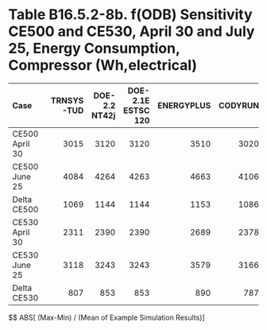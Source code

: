 # Table B16.5.2-8b. f(ODB) Sensitivity CE500 and CE530, April 30 and July 25, Energy Consumption, Compressor (Wh,electrical)
| Case           | TRNSYS-TUD | DOE-2.2 NT42j | DOE-2.1E ESTSC 120 | ENERGYPLUS | CODYRUN | HOT3000 |     |  Min |  Max | Mean | Dev % $$ |     | TEST 0.0.0 | 
|:-------------- | ----------:| -------------:| ------------------:| ----------:| -------:| -------:| ---:| ----:| ----:| ----:| --------:| ---:| ----------:| 
| CE500 April 30 |       3015 |          3120 |               3120 |       3510 |    3020 |    3159 |     | 3015 | 3510 | 3157 |     15.7 |     |       3120 | 
| CE500 June 25  |       4084 |          4264 |               4263 |       4663 |    4106 |    4239 |     | 4084 | 4663 | 4270 |     13.6 |     |       4263 | 
| Delta CE500    |       1069 |          1144 |               1144 |       1153 |    1086 |    1080 |     | 1069 | 1153 | 1113 |      7.6 |     |       1144 | 
| CE530 April 30 |       2311 |          2390 |               2390 |       2689 |    2378 |    2411 |     | 2311 | 2689 | 2428 |     15.5 |     |       2390 | 
| CE530 June 25  |       3118 |          3243 |               3243 |       3579 |    3166 |    3248 |     | 3118 | 3579 | 3266 |     14.1 |     |       3243 | 
| Delta CE530    |        807 |           853 |                853 |        890 |     787 |     837 |     |  787 |  890 |  838 |     12.2 |     |        853 | 

$$ ABS[ (Max-Min) / (Mean of Example Simulation Results)]


